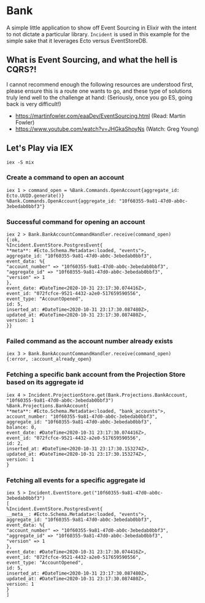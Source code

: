 # Bank

A simple little application to show off Event Sourcing in Elixir with
the intent to not dictate a particular library. `Incident` is used in
this example for the simple sake that it leverages Ecto versus EventStoreDB.

## What is Event Sourcing, and what the hell is CQRS?!

I cannot recommend enough the following resources are understood first,
please ensure this is a route one wants to go, and these type of solutions truly lend well to the challenge at hand: (Seriously, once you go ES, going back is very difficult!)

- https://martinfowler.com/eaaDev/EventSourcing.html (Read: Martin Fowler)
- https://www.youtube.com/watch?v=JHGkaShoyNs (Watch: Greg Young)

## Let's Play via IEX

```
iex -S mix
```

### Create a command to open an account

```
iex 1 > command_open = %Bank.Commands.OpenAccount{aggregate_id: Ecto.UUID.generate()}
%Bank.Commands.OpenAccount{aggregate_id: "10f60355-9a81-47d0-ab0c-3ebedab0bbf3"}
```

### Successful command for opening an account

```
iex 2 > Bank.BankAccountCommandHandler.receive(command_open)
{:ok,
%Incident.EventStore.PostgresEvent{
**meta**: #Ecto.Schema.Metadata<:loaded, "events">,
aggregate_id: "10f60355-9a81-47d0-ab0c-3ebedab0bbf3",
event_data: %{
"account_number" => "10f60355-9a81-47d0-ab0c-3ebedab0bbf3",
"aggregate_id" => "10f60355-9a81-47d0-ab0c-3ebedab0bbf3",
"version" => 1
},
event_date: #DateTime<2020-10-31 23:17:30.074416Z>,
event_id: "072fcfce-9521-4432-a2e0-517659590556",
event_type: "AccountOpened",
id: 5,
inserted_at: #DateTime<2020-10-31 23:17:30.087480Z>,
updated_at: #DateTime<2020-10-31 23:17:30.087480Z>,
version: 1
}}
```

### Failed command as the account number already exists

```
iex 3 > Bank.BankAccountCommandHandler.receive(command_open)
{:error, :account_already_open}
```

### Fetching a specific bank account from the Projection Store based on its aggregate id

```
iex 4 > Incident.ProjectionStore.get(Bank.Projections.BankAccount, "10f60355-9a81-47d0-ab0c-3ebedab0bbf3")
%Bank.Projections.BankAccount{
**meta**: #Ecto.Schema.Metadata<:loaded, "bank_accounts">,
account_number: "10f60355-9a81-47d0-ab0c-3ebedab0bbf3",
aggregate_id: "10f60355-9a81-47d0-ab0c-3ebedab0bbf3",
balance: 0,
event_date: #DateTime<2020-10-31 23:17:30.074416Z>,
event_id: "072fcfce-9521-4432-a2e0-517659590556",
id: 2,
inserted_at: #DateTime<2020-10-31 23:17:30.153274Z>,
updated_at: #DateTime<2020-10-31 23:17:30.153274Z>,
version: 1
}
```

### Fetching all events for a specific aggregate id

```
iex 5 > Incident.EventStore.get("10f60355-9a81-47d0-ab0c-3ebedab0bbf3")
[
%Incident.EventStore.PostgresEvent{
__meta__: #Ecto.Schema.Metadata<:loaded, "events">,
aggregate_id: "10f60355-9a81-47d0-ab0c-3ebedab0bbf3",
event_data: %{
"account_number" => "10f60355-9a81-47d0-ab0c-3ebedab0bbf3",
"aggregate_id" => "10f60355-9a81-47d0-ab0c-3ebedab0bbf3",
"version" => 1
},
event_date: #DateTime<2020-10-31 23:17:30.074416Z>,
event_id: "072fcfce-9521-4432-a2e0-517659590556",
event_type: "AccountOpened",
id: 5,
inserted_at: #DateTime<2020-10-31 23:17:30.087480Z>,
updated_at: #DateTime<2020-10-31 23:17:30.087480Z>,
version: 1
}
]

```
